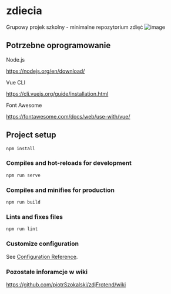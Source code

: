 # zdiecia
Grupowy projek szkolny - minimalne repozytorium zdięć
![image](https://github.com/user-attachments/assets/d10917d4-162e-4924-8749-baf0f28c2221)

## Potrzebne oprogramowanie

Node.js

 https://nodejs.org/en/download/
 
 Vue CLI
 
 https://cli.vuejs.org/guide/installation.html
 
 Font Awesome
 
 https://fontawesome.com/docs/web/use-with/vue/

## Project setup
```
npm install
```

### Compiles and hot-reloads for development
```
npm run serve
```

### Compiles and minifies for production
```
npm run build
```

### Lints and fixes files
```
npm run lint
```

### Customize configuration
See [Configuration Reference](https://cli.vuejs.org/config/).

### Pozostałe inforamcje w wiki
https://github.com/piotrSzokalski/zdjFrotend/wiki

